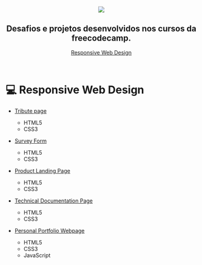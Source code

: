 <h1 align="center">
    <img src="https://camo.githubusercontent.com/60c67cf9ac2db30d478d21755289c423e1f985c6/68747470733a2f2f73332e616d617a6f6e6177732e636f6d2f66726565636f646563616d702f776964652d736f6369616c2d62616e6e65722e706e67">
</h1>

<h2 align="center">
    Desafios e projetos desenvolvidos nos cursos da freecodecamp.
</h2>

<p align="center">
    <a href="#-Responsive-Web-Design"> Responsive Web Design</a> 
    <!-- &nbsp; | &nbsp;  -->
 </p>
&nbsp;

# 💻 Responsive Web Design
    

- [Tribute page](https://codepen.io/felipesln/full/VwYxjgV)
    - HTML5
    - CSS3

- [Survey Form](https://codepen.io/felipesln/full/eYmxdWb)
    - HTML5
    - CSS3
- [Product Landing Page](https://codepen.io/felipesln/full/abORGxP)
    - HTML5
    - CSS3
    
- [Technical Documentation Page](https://codepen.io/felipesln/full/VwLovXE)
    - HTML5
    - CSS3
- [Personal Portfolio Webpage](https://codepen.io/felipesln/full/xxwvwyv)
    - HTML5
    - CSS3
    - JavaScript
    


